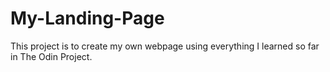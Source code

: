 # My-Landing-Page
This project is to create my own webpage using everything I learned so far in The Odin Project.